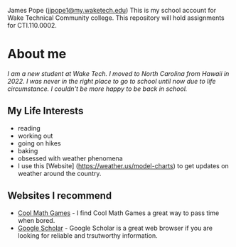 James Pope (jjpope1@my.waketech.edu)
This is my school account for Wake Technical Community college.
This repository will hold assignments for CTI.110.0002.

# About me
_I am a new student at Wake Tech. I moved to North Carolina from Hawaii in 2022. I was never in the right place to go to school until now due to life circumstance. I couldn't be more happy to be back in school._
## My Life Interests
* reading
* working out
* going on hikes
* baking 
* obsessed with weather phenomena
 * I use this [Website] (https://weather.us/model-charts) to get updates on weather around the country. 
## Websites I recommend 
- [Cool Math Games](https://www.coolmathgames.com/) - I find Cool Math Games a great way to pass time when bored.
- [Google Scholar](https://scholar.google.com/) - Google Scholar is a great web browser if you are looking for reliable and trsutworthy information. 